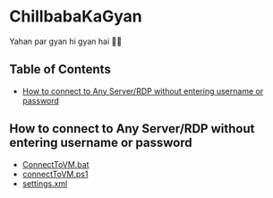 # ChillbabaKaGyan

Yahan par gyan hi gyan hai 👨‍💻

## Table of Contents

- [How to connect to Any Server/RDP without entering username or password](#connect_to_vm)

## How to connect to Any Server/RDP without entering username or password <a name = "connect_to_vm"></a>

- [ConnectToVM.bat](https://github.com/ankitpro/ChillbabaKaGyan/blob/main/How%20to%20connect%20to%20Any%20Server/Connect%20RDP%20without%20username%20or%20password/ConnectToVM.bat)
- [connectToVM.ps1](https://github.com/ankitpro/ChillbabaKaGyan/blob/main/How%20to%20connect%20to%20Any%20Server/Connect%20RDP%20without%20username%20or%20password/connectToVM.ps1)
- [settings.xml](https://github.com/ankitpro/ChillbabaKaGyan/blob/main/How%20to%20connect%20to%20Any%20Server/Connect%20RDP%20without%20username%20or%20password/settings.xml)
